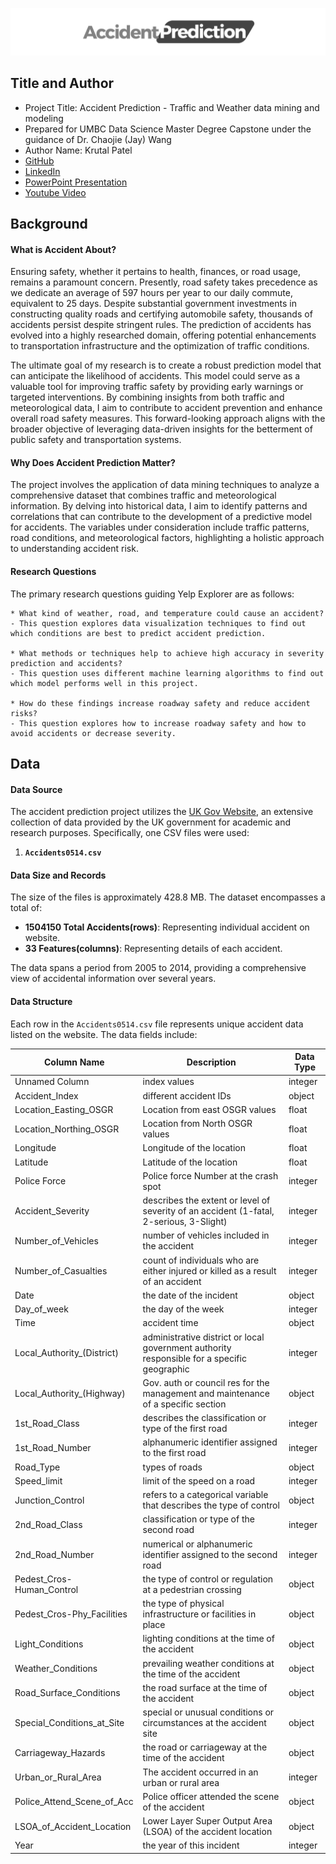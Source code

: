 ![AccidentPrediction](https://github.com/DATA-606-2023-FALL-MONDAY/krutal_patel/blob/main/pictures/accident_prediction.png)

## Title and Author
- Project Title: Accident Prediction - Traffic and Weather data mining and modeling
- Prepared for UMBC Data Science Master Degree Capstone under the guidance of Dr. Chaojie (Jay) Wang
- Author Name: Krutal Patel 
- [GitHub](https://github.com/Krutal0706/)
- [LinkedIn](https://www.linkedin.com/in/krutal-patel/)
- [PowerPoint Presentation]()
- [Youtube Video]()

## Background
#### What is Accident About?

Ensuring safety, whether it pertains to health, finances, or road usage, remains a paramount concern. Presently, road safety takes precedence as we dedicate an average of 597 hours per year to our daily commute, equivalent to 25 days. Despite substantial government investments in constructing quality roads and certifying automobile safety, thousands of accidents persist despite stringent rules. The prediction of accidents has evolved into a highly researched domain, offering potential enhancements to transportation infrastructure and the optimization of traffic conditions.

The ultimate goal of my research is to create a robust prediction model that can anticipate the likelihood of accidents. This model could serve as a valuable tool for improving traffic safety by providing early warnings or targeted interventions. By combining insights from both traffic and meteorological data, I aim to contribute to accident prevention and enhance overall road safety measures. This forward-looking approach aligns with the broader objective of leveraging data-driven insights for the betterment of public safety and transportation systems.

#### Why Does Accident Prediction Matter?

The project involves the application of data mining techniques to analyze a comprehensive dataset that combines traffic and meteorological information. By delving into historical data, I aim to identify patterns and correlations that can contribute to the development of a predictive model for accidents. The variables under consideration include traffic patterns, road conditions, and meteorological factors, highlighting a holistic approach to understanding accident risk.

#### Research Questions

The primary research questions guiding Yelp Explorer are as follows:

    * What kind of weather, road, and temperature could cause an accident?
    - This question explores data visualization techniques to find out which conditions are best to predict accident prediction.

    * What methods or techniques help to achieve high accuracy in severity prediction and accidents?
    - This question uses different machine learning algorithms to find out which model performs well in this project.

    * How do these findings increase roadway safety and reduce accident risks?
    - This question explores how to increase roadway safety and how to avoid accidents or decrease severity.

## Data
#### Data Source


The accident prediction project utilizes the [UK Gov Website](https://www.gov.uk/government/collections/road-accidents-and-safety-statistics), an extensive collection of data provided by the UK government for academic and research purposes. Specifically, one CSV files were used:

1. **`Accidents0514.csv`**

#### Data Size and Records

The size of the files is approximately 428.8 MB. The dataset encompasses a total of:

- **1504150 Total Accidents(rows)**: Representing individual accident on website.
- **33 Features(columns)**: Representing details of each accident.

The data spans a period from 2005 to 2014, providing a comprehensive view of accidental information over several years.

#### Data Structure

Each row in the `Accidents0514.csv` file represents unique accident data listed on the website. The data fields include:

| Column Name                | Description                                                                                 | Data Type |
|----------------------------|---------------------------------------------------------------------------------------------|-----------|
| Unnamed Column             | index values                                                                                | integer   |
| Accident_Index             | different accident IDs                                                                      | object    |
| Location_Easting_OSGR      | Location from east OSGR values                                                              | float     |
| Location_Northing_OSGR     | Location from North OSGR values                                                             | float     |
| Longitude                  | Longitude of the location                                                                   | float     |
| Latitude                   | Latitude of the location                                                                    | float     |
| Police Force               | Police force Number at the crash spot                                                       | integer   |
| Accident_Severity          | describes the extent or level of severity of an accident (1-fatal, 2-serious, 3-Slight)     | integer   |
| Number_of_Vehicles         | number of vehicles included in the accident                                                 | integer   |
| Number_of_Casualties       | count of individuals who are either injured or killed as a result of an accident            | integer   |
| Date                       | the date of the incident                                                                    | object    |
| Day_of_week                | the day of the week                                                                         | integer   |
| Time                       | accident time                                                                               | object    |
| Local_Authority_(District) | administrative district or local government authority responsible for a specific geographic | integer   |
| Local_Authority_(Highway)  | Gov. auth or council res for the management and maintenance of a specific section           | object    |
| 1st_Road_Class             | describes the classification or type of the first road                                      | integer   |
| 1st_Road_Number            | alphanumeric identifier assigned to the first road                                          | integer   |
| Road_Type                  | types of roads                                                                              | object    |
| Speed_limit                | limit of the speed on a road                                                                | integer   |
| Junction_Control           | refers to a categorical variable that describes the type of control                         | object    |
| 2nd_Road_Class             | classification or type of the second road                                                   | integer   |
| 2nd_Road_Number            | numerical or alphanumeric identifier assigned to the second road                            | integer   |
| Pedest_Cros-Human_Control  | the type of control or regulation at a pedestrian crossing                                  | object    |
| Pedest_Cros-Phy_Facilities | the type of physical infrastructure or facilities in place                                  | object    |
| Light_Conditions           | lighting conditions at the time of the accident                                             | object    |
| Weather_Conditions         | prevailing weather conditions at the time of the accident                                   | object    |
| Road_Surface_Conditions    | the road surface at the time of the accident                                                | object    |
| Special_Conditions_at_Site | special or unusual conditions or circumstances at the accident site                         | object    |
| Carriageway_Hazards        | the road or carriageway at the time of the accident                                         | object    |
| Urban_or_Rural_Area        | The accident occurred in an urban or rural area                                             | integer   |
| Police_Attend_Scene_of_Acc | Police officer attended the scene of the accident                                           | object    |
| LSOA_of_Accident_Location  | Lower Layer Super Output Area (LSOA) of the accident location                               | object    |
| Year                       | the year of this incident                                                                   | integer   |

